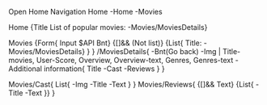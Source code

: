 Open Home
Navigation Home
-Home
-Movies


Home
{Title
List of popular movies: -Movies/MoviesDetails}

Movies
{Form{
   Input $API
   Bnt}
{[]&& (Not list)}
{List{
   Title: -Movies/MoviesDetails}
   }
}
/MoviesDetails{
   -Bnt(Go back)
   -Img | Title-movies, User-Score, Overview, Overview-text, Genres, Genres-text
   -Additional information{
      Title
      -Cast
      -Reviews
   }
}

Movies/Cast{
   List{
      -Img
      -Title
      -Text
   }
}
Movies/Reviews{
   {[]&& Text}
   {List{
      -Title
      -Text
   }}
}